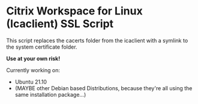 # Citrix Workspace for Linux (Icaclient) SSL Script 

This script replaces the cacerts folder from the icaclient with a symlink to the system certificate folder.

**Use at your own risk!**

Currently working on:

- Ubuntu 21.10
- (MAYBE other Debian based Distributions, because they're all using the same installation package...)
